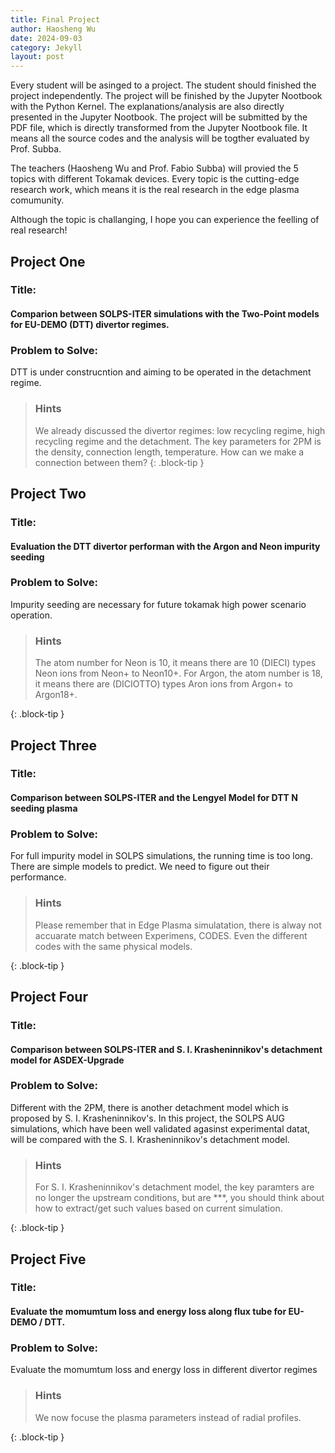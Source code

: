 ```yaml
---
title: Final Project
author: Haosheng Wu
date: 2024-09-03
category: Jekyll
layout: post
---
```


Every student will be asinged to a project. The student should finished the project independently. The project will be finished by the Jupyter Nootbook with the Python Kernel. The explanations/analysis are also directly presented in the Jupyter Nootbook. The project will be submitted by the PDF file, which is directly transformed from the Jupyter Nootbook file. It means all the source codes and the analysis will be togther evaluated by Prof. Subba. 

The teachers (Haosheng Wu and Prof. Fabio Subba) will provied the 5 topics with different Tokamak devices. Every topic is the cutting-edge research work, which means it is the real research in the edge plasma comumunity. 

Although the topic is challanging, I hope you can experience the feelling of real research!

## Project One

### Title: 

#### Comparion between SOLPS-ITER simulations with the Two-Point models for EU-DEMO (DTT) divertor regimes.

### Problem to Solve:

DTT is under construcntion and aiming to be operated in the detachment regime.

> ### Hints
>
> We already discussed the divertor regimes: low recycling regime, high recycling regime and the detachment.
> The key parameters for 2PM is the density, connection length, temperature. How can we make a connection between them?
{: .block-tip }

## Project Two

### Title: 

#### Evaluation the DTT divertor performan with the Argon and Neon impurity seeding

### Problem to Solve:

Impurity seeding are necessary for future tokamak high power scenario operation. 

> ### Hints
>
> The atom number for Neon is 10, it means there are 10 (DIECI) types Neon ions from Neon+ to Neon10+.
> For Argon, the atom number is 18, it means there are (DICIOTTO) types Aron ions from Argon+ to Argon18+.
> 
{: .block-tip }

## Project Three

### Title: 

#### Comparison between SOLPS-ITER and the Lengyel Model for DTT N seeding plasma

### Problem to Solve:

For full impurity model in SOLPS simulations, the running time is too long. There are simple models to predict.
We need to figure out their performance.

> ### Hints
>
> Please remember that in Edge Plasma simulatation, there is alway not accuarate match between Experimens, CODES.
> Even the different codes with the same physical models.
> 
{: .block-tip }


## Project Four

### Title: 

#### Comparison between SOLPS-ITER and S. I. Krasheninnikov's detachment model for ASDEX-Upgrade

### Problem to Solve:

Different with the 2PM, there is another detachment model which is proposed by S. I. Krasheninnikov's.
In this project, the SOLPS AUG simulations, which have been well validated agasinst experimental datat, 
will be compared with the S. I. Krasheninnikov's detachment model.

> ### Hints
>
> For S. I. Krasheninnikov's detachment model, the key paramters are no longer the upstream conditions, 
> but are ***, you should think about how to extract/get such values based on current simulation.
> 
{: .block-tip }

## Project Five

### Title: 

#### Evaluate the momumtum loss and energy loss along flux tube for EU-DEMO / DTT.

### Problem to Solve:

Evaluate the momumtum loss and energy loss in different divertor regimes

> ### Hints
>
> We now focuse the plasma parameters instead of radial profiles.
> 
> 
{: .block-tip }


